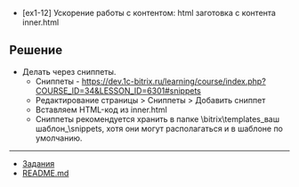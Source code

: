 * [ex1-12] Ускорение работы с контентом: html заготовка с контента inner.html

## Решение

* Делать через сниппеты.
    * Сниппеты - https://dev.1c-bitrix.ru/learning/course/index.php?COURSE_ID=34&LESSON_ID=6301#snippets
    * Редактирование страницы > Сниппеты > Добавить сниппет
    * Вставляем HTML-код из inner.html
    * Сниппеты рекомендуется хранить в папке \bitrix\templates\_ваш шаблон_\snippets\, хотя они могут располагаться и в шаблоне по умолчанию.

____
* [Задания](../tasks.md)
* [README.md](../../README.md)